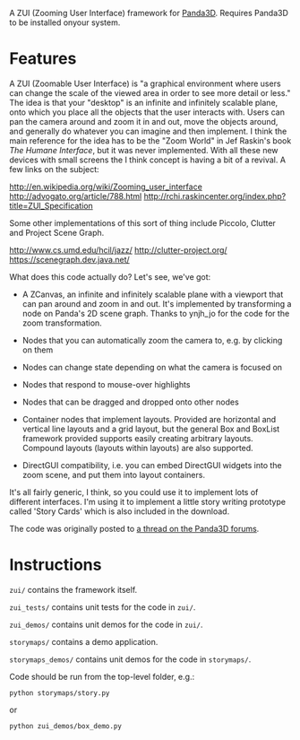 A ZUI (Zooming User Interface) framework for 
[Panda3D](http://www.panda3d.org/). Requires Panda3D to be installed onyour 
system.

# Features

A ZUI (Zoomable User Interface) is "a graphical environment where users can 
change the scale of the viewed area in order to see more detail or less." The 
idea is that your "desktop" is an infinite and infinitely scalable plane, onto 
which you place all the objects that the user interacts with. Users can pan the 
camera around and zoom it in and out, move the objects around, and generally do 
whatever you can imagine and then implement. I think the main reference for the 
idea has to be the "Zoom World" in Jef Raskin's book _The Humane Interface_, 
but it was never implemented. With all these new devices with small screens the 
I think concept is having a bit of a revival. A few links on the subject:

http://en.wikipedia.org/wiki/Zooming_user_interface
http://advogato.org/article/788.html
http://rchi.raskincenter.org/index.php?title=ZUI_Specification

Some other implementations of this sort of thing include Piccolo, Clutter and 
Project Scene Graph.

http://www.cs.umd.edu/hcil/jazz/
http://clutter-project.org/
https://scenegraph.dev.java.net/

What does this code actually do? Let's see, we've got:

* A ZCanvas, an infinite and infinitely scalable plane with a viewport that can 
pan around and zoom in and out. It's implemented by transforming a node on 
Panda's 2D scene graph. Thanks to ynjh_jo for the code for the zoom 
transformation.

* Nodes that you can automatically zoom the camera to, e.g. by clicking on them

* Nodes can change state depending on what the camera is focused on

* Nodes that respond to mouse-over highlights

* Nodes that can be dragged and dropped onto other nodes

* Container nodes that implement layouts. Provided are horizontal and vertical 
line layouts and a grid layout, but the general Box and BoxList framework 
provided supports easily creating arbitrary layouts. Compound layouts (layouts 
within layouts) are also supported.

* DirectGUI compatibility, i.e. you can embed DirectGUI widgets into the zoom 
scene, and put them into layout containers.

It's all fairly generic, I think, so you could use it to implement lots of 
different interfaces. I'm using it to implement a little story writing 
prototype called 'Story Cards' which is also included in the download.

The code was originally posted to [a thread on the Panda3D 
forums](http://www.panda3d.org/phpbb2/viewtopic.php?t=4604&highlight=).

# Instructions

`zui/` contains the framework itself.

`zui_tests/` contains unit tests for the code in `zui/`.

`zui_demos/` contains unit demos for the code in `zui/`.

`storymaps/` contains a demo application.

`storymaps_demos/` contains unit demos for the code in `storymaps/`.

Code should be run from the top-level folder, e.g.:

    python storymaps/story.py
    
or

    python zui_demos/box_demo.py    
